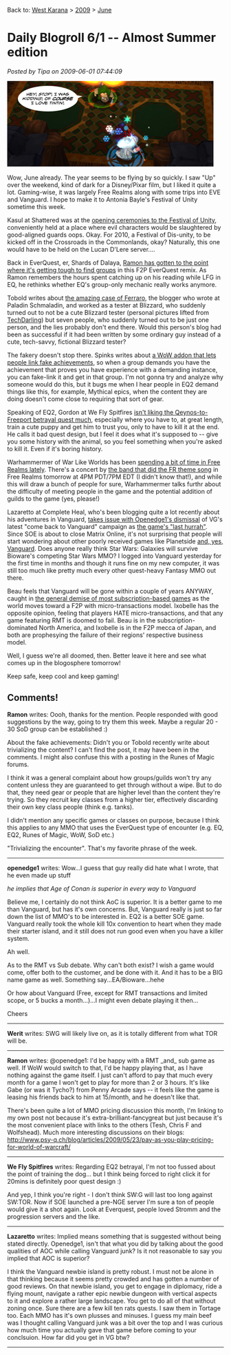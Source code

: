 Back to: [West Karana](/posts/westkarana.md) > [2009](/posts/2009/westkarana.md) > [June](./westkarana.md)
# Daily Blogroll 6/1 -- Almost Summer edition

*Posted by Tipa on 2009-06-01 07:44:09*

![Doesn't that humpback minion remind you of Underdog's nemesis, Bar Sinister?](../../../uploads/2009/06/dungeonparty.jpg "Doesn't that humpback minion remind you of Underdog's nemesis, Bar Sinister?")

Wow, June already. The year seems to be flying by so quickly. I saw "Up" over the weekend, kind of dark for a Disney/Pixar film, but I liked it quite a lot. Gaming-wise, it was largely Free Realms along with some trips into EVE and Vanguard. I hope to make it to Antonia Bayle's Festival of Unity sometime this week.

Kasul at Shattered was at the [opening ceremonies to the Festival of Unity](http://shatteredblog.wordpress.com/2009/06/01/festival-of-unity-opening-ceremonies/), conveniently held at a place where evil characters would be slaughtered by good-aligned guards oops. Okay. For 2010, a Festival of Dis-unity, to be kicked off in the Crossroads in the Commonlands, okay? Naturally, this one would have to be held on the Lucan D'Lere server....

Back in EverQuest, er, Shards of Dalaya, [Ramon has gotten to the point where it's getting tough to find groups](http://dalayan.wordpress.com/2009/05/31/still-alive-but-groupless/) in this F2P EverQuest remix. As Ramon remembers the hours spent catching up on his reading while LFG in EQ, he rethinks whether EQ's group-only mechanic really works anymore.

Tobold writes about [the amazing case of Ferraro](http://tobolds.blogspot.com/2009/06/facts-and-opinions.html), the blogger who wrote at Paladin Schmaladin, and worked as a tester at Blizzard, who suddenly turned out to not be a cute Blizzard tester (personal pictures lifted from [TechDarling](http://techdarling.wordpress.com/)) but seven people, who suddenly turned out to be just one person, and the lies probably don't end there. Would this person's blog had been as successful if it had been written by some ordinary guy instead of a cute, tech-savvy, fictional Blizzard tester?

The fakery doesn't stop there. Spinks writes about [a WoW addon that lets people link fake achievements](http://spinksville.wordpress.com/2009/06/01/is-it-cheating-to-fake-achievements/), so when a group demands you have the achievement that proves you have experience with a demanding instance, you can fake-link it and get in that group. I'm not gonna try and analyze why someone would do this, but it bugs me when I hear people in EQ2 demand things like this, for example, Mythical epics, when the content they are doing doesn't come close to requiring that sort of gear.

Speaking of EQ2, Gordon at We Fly Spitfires [isn't liking the Qeynos-to-Freeport betrayal quest much](http://blog.weflyspitfires.com/2009/05/31/pet-the-dog-feed-the-dog-terrible-quest-design/), especially where you have to, at great length, train a cute puppy and get him to trust you, only to have to kill it at the end. He calls it bad quest design, but I feel it does what it's supposed to -- give you some history with the animal, so you feel something when you're asked to kill it. Even if it's boring history.


Warhammermer of War Like Worlds has been [spending a bit of time in Free Realms lately](http://exploringwar.wordpress.com/2009/05/31/free-realms-summer-beach-party/). There's a concert by [the band that did the FR theme song](http://www.freerealmsinsider.com/content/76-dares-behind-scenes-free-realms) in Free Realms tomorrow at 4PM PDT/7PM EDT (I didn't know that!), and while this will draw a bunch of people for sure, Warhammermer talks furthr about the difficulty of meeting people in the game and the potential addition of guilds to the game (yes, please!)

Lazaretto at Complete Heal, who's been blogging quite a lot recently about his adventures in Vanguard, [takes issue with Openedge1's dismissal](http://www.completeheal.com/?p=1106) of VG's latest "come back to Vanguard" campaign as [the game's "last hurrah"](http://simple-n-complex.blogspot.com/2009/05/vanguard-offers-free-time.html). Since SOE is about to close Matrix Online, it's not surprising that people will start wondering about other poorly received games like Planetside [and, yes, Vanguard](http://epicdolls.com/beauturkey/?p=1516). Does anyone really think Star Wars: Galaxies will survive Bioware's competing Star Wars MMO? I logged into Vanguard yesterday for the first time in months and though it runs fine on my new computer, it was still too much like pretty much every other quest-heavy Fantasy MMO out there.

Beau feels that Vanguard will be gone within a couple of years ANYWAY, caught in [the general demise of most subscription-based games](http://epicdolls.com/beauturkey/?p=1516) as the world moves toward a F2P with micro-transactions model. Ixobelle has the opposite opinion, feeling that players HATE micro-transactions, and that any game featuring RMT is doomed to fail. Beau is in the subscription-dominated North America, and Ixobelle is in the F2P mecca of Japan, and both are prophesying the failure of their regions' respective business model.

Well, I guess we're all doomed, then. Better leave it here and see what comes up in the blogosphere tomorrow!

Keep safe, keep cool and keep gaming!

## Comments!

**Ramon** writes: Oooh, thanks for the mention. People responded with good suggestions by the way, going to try them this week. Maybe a regular 20 - 30 SoD group can be established :)

About the fake achievements: Didn't you or Tobold recently write about trivializing the content? I can't find the post, it may have been in the comments. I might also confuse this with a posting in the Runes of Magic forums.

I think it was a general complaint about how groups/guilds won't try any content unless they are guaranteed to get through without a wipe. But to do that, they need gear or people that are higher level than the content they're trying. So they recruit key classes from a higher tier, effectively discarding their own key class people (think e.g. tanks).

I didn't mention any specific games or classes on purpose, because I think this applies to any MMO that uses the EverQuest type of encounter (e.g. EQ, EQ2, Runes of Magic, WoW, SoD etc.)

"Trivializing the encounter". That's my favorite phrase of the week.

---

**openedge1** writes: Wow...I guess that guy really did hate what I wrote, that he even made up stuff

*he implies that Age of Conan is superior in every way to Vanguard*

Believe me, I certainly do not think AoC is superior. It is a better game to me than Vanguard, but has it's own concerns. But, Vanguard really is just so far down the list of MMO's to be interested in. EQ2 is a better SOE game.
Vanguard really took the whole kill 10x convention to heart when they made their starter island, and it still does not run good even when you have a killer system.

Ah well.

As to the RMT vs Sub debate. Why can't both exist? I wish a game would come, offer both to the customer, and be done with it. And it has to be a BIG name game as well. Something say...EA/Bioware...hehe

Or how about Vanguard (Free, except for RMT transactions and limited scope, or 5 bucks a month...)...I might even debate playing it then...

Cheers

---

**Werit** writes: SWG will likely live on, as it is totally different from what TOR will be.

---

**Ramon** writes: @openedge1: I'd be happy with a RMT \_and\_ sub game as well. If WoW would switch to that, I'd be happy playing that, as I have nothing against the game itself. I just can't afford to pay that much every month for a game I won't get to play for more than 2 or 3 hours. It's like Gabe (or was it Tycho?) from Penny Arcade says -- it feels like the game is leasing his friends back to him at 15/month, and he doesn't like that.

There's been quite a lot of MMO pricing discussion this month, I'm linking to my own post not because it's extra-brilliant-fancygreat but just because it's the most convenient place with links to the others (Tesh, Chris F and Wolfshead). Much more interesting discussions on their blogs: http://www.psy-q.ch/blog/articles/2009/05/23/pay-as-you-play-pricing-for-world-of-warcraft/

---

**We Fly Spitfires** writes: Regarding EQ2 betrayal, I'm not too fussed about the point of training the dog... but I think being forced to right click it for 20mins is definitely poor quest design :)

And yep, I think you're right - I don't think SW:G will last too long against SW:TOR. Now if SOE launched a pre-NGE server I'm sure a ton of people would give it a shot again. Look at Everquest, people loved Stromm and the progression servers and the like.

---

**Lazaretto** writes: Implied means something that is suggested without being stated directly. Openedge1, isn't that what you did by talking about the good qualities of AOC while calling Vanguard junk? Is it not reasonable to say you implied that AOC is superior?

I think the Vanguard newbie island is pretty robust. I must not be alone in that thinking because it seems pretty crowded and has gotten a number of good reviews. On that newbie island, you get to engage in diplomacy, ride a flying mount, navigate a rather epic newbie dungeon with vertical aspects to it and explore a rather large landscape. You get to do all of that without zoning once. Sure there are a few kill ten rats quests. I saw them in Tortage too. Each MMO has it's own plusses and minuses. I guess my main beef was I thought calling Vanguard junk was a bit over the top and I was curious how much time you actually gave that game before coming to your conclsuion. How far did you get in VG btw?

---

